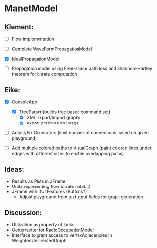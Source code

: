 # ManetModel

## Klement:
- [ ] Flow implementation
- [ ] Complete WaveFormPropagationModel 
- [x] IdealPropagationModel
- [ ] Propagation model using Free-space path loss and Shannon–Hartley theorem for bitrate computation
 
 
## Eike: 
- [x] ConsoleApp
  - [x] TreeParser (builds tree based command set)
    - [x] XML export/import graphs
    - [x] export graph as an image
- [ ] Adjust/Fix Generators (limit number of connections based on given playground)
- [ ] Add multiple colored paths to VisualGraph (paint colored lines under edges with different sizes to enable overlapping paths)


## Ideas:
- Results as Plots in JFrame
- Units representing flow bitrate (mbit...)
- JFrame with GUI Features (Buttons?)
  - Adjust playground from text input fields for graph generation
  
## Discussion:
- Utilization as property of Links
- Getter/setter for RadioOccupationModel
- Interface to grant access to vertexAdjacencies in WeightedUndirectedGraph


